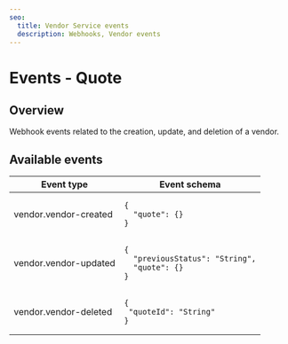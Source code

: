 ```yaml
---
seo:
  title: Vendor Service events
  description: Webhooks, Vendor events
---
```


# Events - Quote

## Overview

Webhook events related to the creation, update, and deletion of a vendor.

## Available events

<table><thead><tr><th>Event type</th><th>Event schema</th></tr></thead><tbody><tr><td>vendor.vendor-created</td><td><pre class="language-json"><code class="lang-json">{
  "quote": {}
}
</code></pre></td></tr><tr><td>vendor.vendor-updated</td><td><pre class="language-json"><code class="lang-json">{
  "previousStatus": "String",
  "quote": {}
}
</code></pre></td></tr><tr><td>vendor.vendor-deleted</td><td><pre class="language-json"><code class="lang-json">{
 "quoteId": "String"
}
</code></pre></td></tr></tbody></table>
